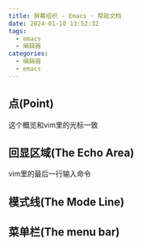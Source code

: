 ```yaml
---
title: 屏幕组织 - Emacs · 帮助文档
date: 2024-01-10 13:52:32
tags:
  - emacs
  - 编辑器
categories:
  - 编辑器
  - emacs
---
```


## 点(Point)

这个概览和vim里的光标一致

## 回显区域(The Echo Area)

vim里的最后一行输入命令

## 模式线(The Mode Line)

## 菜单栏(The menu bar)
